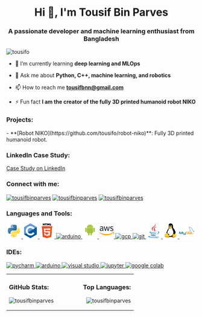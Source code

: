 <h1 align="center">Hi 👋, I'm Tousif Bin Parves</h1>
<h3 align="center">A passionate developer and machine learning enthusiast from Bangladesh</h3>

<p align="left"> <img src="https://komarev.com/ghpvc/?username=tousifo&label=Profile%20views&color=0e75b6&style=flat" alt="tousifo" /> </p>

- 🌱 I’m currently learning **deep learning and MLOps**

- 💬 Ask me about **Python, C++, machine learning, and robotics**

- 📫 How to reach me **tousifbnn@gmail.com**

- ⚡ Fun fact **I am the creator of the fully 3D printed humanoid robot NIKO**

<h3 align="left">Projects:</h3>
<p align="left">
- **[Robot NIKO](https://github.com/tousifo/robot-niko)**: Fully 3D printed humanoid robot.
</p>

<h3 align="left">LinkedIn Case Study:</h3>
<p align="left">
<a href="https://www.linkedin.com/pulse/journey-mango-business-freshbasket-tousif-bin-parves-aipic/?trackingId=bVCCMzKeTry8zZwKuX7AhA%3D%3D" target="_blank">Case Study on LinkedIn</a>
</p>

<h3 align="left">Connect with me:</h3>
<p align="left">
<a href="https://linkedin.com/in/tousifo" target="blank"><img align="center" src="https://cdn.jsdelivr.net/npm/simple-icons@3.1.0/icons/linkedin.svg" alt="tousifbinparves" height="30" width="40" /></a>
<a href="https://fb.com/tousifo" target="blank"><img align="center" src="https://cdn.jsdelivr.net/npm/simple-icons@3.1.0/icons/facebook.svg" alt="tousifbinparves" height="30" width="40" /></a>
<a href="https://instagram.com/tousifo" target="blank"><img align="center" src="https://cdn.jsdelivr.net/npm/simple-icons@3.1.0/icons/instagram.svg" alt="tousifbinparves" height="30" width="40" /></a>
</p>

<h3 align="left">Languages and Tools:</h3>
<p align="left"> 
<a href="https://www.python.org" target="_blank"> <img src="https://raw.githubusercontent.com/devicons/devicon/master/icons/python/python-original.svg" alt="python" width="40" height="40"/> </a> 
<a href="https://www.cprogramming.com/" target="_blank"> <img src="https://raw.githubusercontent.com/devicons/devicon/master/icons/c/c-original.svg" alt="c" width="40" height="40"/> </a> 
<a href="https://www.w3.org/html/" target="_blank"> <img src="https://raw.githubusercontent.com/devicons/devicon/master/icons/html5/html5-original-wordmark.svg" alt="html5" width="40" height="40"/> </a> 
<a href="https://www.arduino.cc/" target="_blank"> <img src="https://cdn.worldvectorlogo.com/logos/arduino-1.svg" alt="arduino" width="40" height="40"/> </a> 
<a href="https://developer.android.com" target="_blank"> <img src="https://raw.githubusercontent.com/devicons/devicon/master/icons/android/android-original-wordmark.svg" alt="android" width="40" height="40"/> </a> 
<a href="https://aws.amazon.com" target="_blank"> <img src="https://raw.githubusercontent.com/devicons/devicon/master/icons/amazonwebservices/amazonwebservices-original-wordmark.svg" alt="aws" width="40" height="40"/> </a> 
<a href="https://cloud.google.com" target="_blank"> <img src="https://www.vectorlogo.zone/logos/google_cloud/google_cloud-icon.svg" alt="gcp" width="40" height="40"/> </a> 
<a href="https://git-scm.com/" target="_blank"> <img src="https://www.vectorlogo.zone/logos/git-scm/git-scm-icon.svg" alt="git" width="40" height="40"/> </a> 
<a href="https://www.java.com" target="_blank"> <img src="https://raw.githubusercontent.com/devicons/devicon/master/icons/java/java-original.svg" alt="java" width="40" height="40"/> </a> 
<a href="https://www.linux.org/" target="_blank"> <img src="https://raw.githubusercontent.com/devicons/devicon/master/icons/linux/linux-original.svg" alt="linux" width="40" height="40"/> </a> 
<a href="https://www.mysql.com/" target="_blank"> <img src="https://raw.githubusercontent.com/devicons/devicon/master/icons/mysql/mysql-original-wordmark.svg" alt="mysql" width="40" height="40"/> </a> 
</p>

<h3 align="left">IDEs:</h3>
<p align="left">
<a href="https://www.jetbrains.com/pycharm/" target="_blank"> <img src="https://upload.wikimedia.org/wikipedia/commons/thumb/a/a1/PyCharm_Icon.svg/512px-PyCharm_Icon.svg.png" alt="pycharm" width="40" height="40"/> </a>
<a href="https://www.arduino.cc/en/software" target="_blank"> <img src="https://cdn.worldvectorlogo.com/logos/arduino-1.svg" alt="arduino" width="40" height="40"/> </a>
<a href="https://visualstudio.microsoft.com/" target="_blank"> <img src="https://upload.wikimedia.org/wikipedia/commons/thumb/2/2c/Visual_Studio_Icon_2019.svg/512px-Visual_Studio_Icon_2019.svg.png" alt="visual studio" width="40" height="40"/> </a>
<a href="https://jupyter.org/" target="_blank"> <img src="https://upload.wikimedia.org/wikipedia/commons/thumb/3/38/Jupyter_logo.svg/512px-Jupyter_logo.svg.png" alt="jupyter" width="40" height="40"/> </a>
<a href="https://colab.research.google.com/" target="_blank"> <img src="https://upload.wikimedia.org/wikipedia/commons/thumb/d/d0/Google_Colaboratory_SVG_Logo.svg/512px-Google_Colaboratory_SVG_Logo.svg.png" alt="google colab" width="40" height="40"/> </a>
</p>

<table>
  <tr>
    <td align="left">
      <h3>GitHub Stats:</h3>
      <p>
        <img src="https://github-readme-stats.vercel.app/api?username=tousifo&show_icons=true&locale=en" alt="tousifbinparves" />
      </p>
    </td>
    <td style="width: 50px;"></td>
    <td align="right">
      <h3>Top Languages:</h3>
      <p>
        <img src="https://github-readme-stats.vercel.app/api/top-langs?username=tousifo&show_icons=true&locale=en&layout=compact" alt="tousifbinparves" />
      </p>
    </td>
  </tr>
</table>
